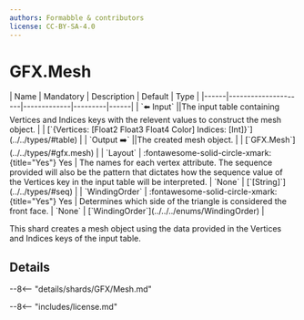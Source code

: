 ```yaml
---
authors: Formabble & contributors
license: CC-BY-SA-4.0
---
```



# GFX.Mesh

<div class="sh-parameters" markdown="1">
| Name | Mandatory | Description | Default | Type |
|------|---------------------|-------------|---------|------|
| `⬅️ Input` ||The input table containing Vertices and Indices keys with the relevent values to construct the mesh object. | | [`{Vertices: [Float2 Float3 Float4 Color] Indices: [Int]}`](../../types/#table) |
| `Output ➡️` ||The created mesh object. | | [`GFX.Mesh`](../../types/#gfx.mesh) |
| `Layout` | :fontawesome-solid-circle-xmark:{title="Yes"} Yes  | The names for each vertex attribute. The sequence provided will also be the pattern that dictates how the sequence value of the Vertices key in the input table will be interpreted. | `None` | [`[String]`](../../types/#seq) |
| `WindingOrder` | :fontawesome-solid-circle-xmark:{title="Yes"} Yes  | Determines which side of the triangle is considered the front face. | `None` | [`WindingOrder`](../../../enums/WindingOrder) |

</div>

This shard creates a mesh object using the data provided in the Vertices and Indices keys of the input table.

## Details

--8<-- "details/shards/GFX/Mesh.md"


--8<-- "includes/license.md"

